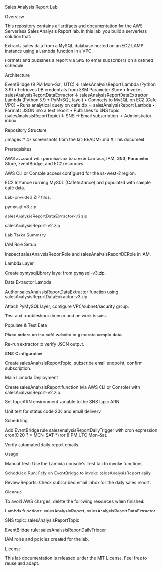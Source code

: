 Sales Analysis Report Lab

Overview

This repository contains all artifacts and documentation for the AWS Serverless Sales Analysis Report lab. In this lab, you build a serverless solution that:

Extracts sales data from a MySQL database hosted on an EC2 LAMP instance using a Lambda function in a VPC.

Formats and publishes a report via SNS to email subscribers on a defined schedule.

Architecture

EventBridge (8 PM Mon–Sat, UTC)
        ↓
salesAnalysisReport Lambda (Python 3.9)
  • Retrieves DB credentials from SSM Parameter Store
  • Invokes salesAnalysisReportDataExtractor
        ↓
salesAnalysisReportDataExtractor Lambda (Python 3.9 + PyMySQL layer)
  • Connects to MySQL on EC2 (Cafe VPC)
  • Runs analytical query on cafe_db
        ↓
salesAnalysisReport Lambda
  • Formats JSON into a text report
  • Publishes to SNS topic (salesAnalysisReportTopic)
        ↓
SNS → Email subscription → Administrator inbox

Repository Structure

/images         # 47 screenshots from the lab
README.md       # This document

Prerequisites

AWS account with permissions to create Lambda, IAM, SNS, Parameter Store, EventBridge, and EC2 resources.

AWS CLI or Console access configured for the us-west-2 region.

EC2 Instance running MySQL (CafeInstance) and populated with sample café data.

Lab-provided ZIP files:

pymysql-v3.zip

salesAnalysisReportDataExtractor-v3.zip

salesAnalysisReport-v2.zip

Lab Tasks Summary

IAM Role Setup

Inspect salesAnalysisReportRole and salesAnalysisReportDERole in IAM.

Lambda Layer

Create pymysqlLibrary layer from pymysql-v3.zip.

Data Extractor Lambda

Author salesAnalysisReportDataExtractor function using salesAnalysisReportDataExtractor-v3.zip.

Attach PyMySQL layer, configure VPC/subnet/security group.

Test and troubleshoot timeout and network issues.

Populate & Test Data

Place orders on the café website to generate sample data.

Re-run extractor to verify JSON output.

SNS Configuration

Create salesAnalysisReportTopic, subscribe email endpoint, confirm subscription.

Main Lambda Deployment

Create salesAnalysisReport function (via AWS CLI or Console) with salesAnalysisReport-v2.zip.

Set topicARN environment variable to the SNS topic ARN.

Unit test for status code 200 and email delivery.

Scheduling

Add EventBridge rule salesAnalysisReportDailyTrigger with cron expression cron(0 20 ? * MON-SAT *) for 8 PM UTC Mon–Sat.

Verify automated daily report emails.

Usage

Manual Test: Use the Lambda console's Test tab to invoke functions.

Scheduled Run: Rely on EventBridge to invoke salesAnalysisReport daily.

Review Reports: Check subscribed email inbox for the daily sales report.

Cleanup

To avoid AWS charges, delete the following resources when finished:

Lambda functions: salesAnalysisReport, salesAnalysisReportDataExtractor

SNS topic: salesAnalysisReportTopic

EventBridge rule: salesAnalysisReportDailyTrigger

IAM roles and policies created for the lab.

License

This lab documentation is released under the MIT License. Feel free to reuse and adapt.

